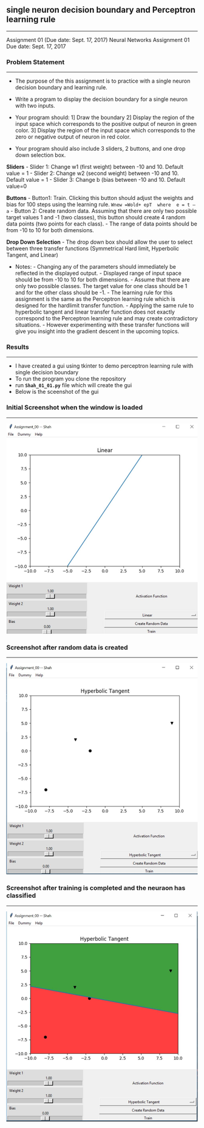 
## single neuron decision boundary and Perceptron learning rule
----

[image01]: ./screenshots/screenshot_1.JPG "screenshot"
[image02]: ./screenshots/screenshot_2.JPG "screenshot"
[image03]: ./screenshots/screenshot_3.JPG "screenshot"


Assignment 01 (Due date: Sept. 17, 2017)
Neural Networks
Assignment 01
Due date: Sept. 17, 2017
 
### Problem Statement
---
 - The purpose of the this assignment is to practice with a single neuron decision boundary and learning rule.
 
 - Write a program to display the decision boundary for a single neuron with two inputs.
 - Your program should:
       1] Draw the boundary
       2] Display the region of the input space which corresponds to the positive output of neuron in green color.
       3] Display the region of the input space which corresponds to the zero or negative output of neuron in red color.
 
  - Your program should also include 3 sliders, 2 buttons, and one drop down selection box.
 
   **Sliders**
     - Slider 1: Change w1 (first weight) between -10 and 10. Default value = 1
     - Slider 2: Change w2 (second weight) between -10 and 10. Default value = 1
     - Slider 3: Change b (bias between -10 and 10. Default value=0
 
   **Buttons**
     - Button1: Train. Clicking this button should adjust the weights and bias for 100 steps using the learning rule. 
                      `Wnew =Wold+ epT  where  e = t – a`
     - Button 2: Create random data. Assuming that there are only two possible target values 1 and -1 (two classes), this button should create 4 random data points (two points for each class). 
     - The range of data points should be from -10 to 10 for both dimensions.
 
   **Drop Down Selection**
     - The drop down box should allow the user to select between three transfer functions (Symmetrical Hard limit, Hyperbolic Tangent, and Linear)
 

  - Notes:
        - Changing any of the parameters should immediately be reflected in the displayed output.
        - Displayed range of input space should be from -10 to 10 for both dimensions.
        - Assume that there are only two possible classes. The target value for one class should be 1 and for the other class should be -1.
        - The learning rule for this assignment is the same as the Perceptron learning rule which is designed for the hardlimit transfer function. 
        - Applying the same rule to hyperbolic tangent and linear transfer function does not exactly correspond to the Perceptron learning rule and may create contradictory situations. 
        - However experimenting with these transfer functions will give you insight into the gradient descent in the upcoming topics.
 
### Results 
---
- I have created a gui using tkinter to demo perceptron learning rule with single decision boundary
- To run the program you clone the repository
- run **`Shah_01_01.py`** file which will create the gui
- Below is the sceenshot of the gui

### Initial Screenshot when the window is loaded 
---
![SCREEENSHOT][image01]

### Screenshot after random data is created
---
![SCREEENSHOT][image02]

### Screenshot after training is completed and the neuraon has classified 
---

![SCREEENSHOT][image03]
